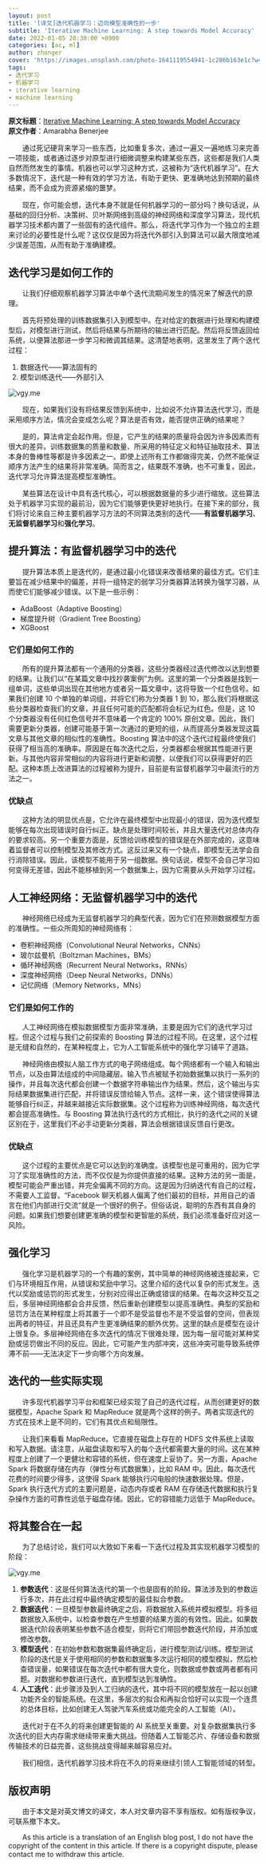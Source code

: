 ```yaml
---
layout: post
title: '[译文]迭代机器学习：迈向模型准确性的一步'
subtitle: 'Iterative Machine Learning: A step towards Model Accuracy'
date: 2022-01-05 20:30:00 +0900
categories: [ac, ml]
author: zhonger
cover: 'https://images.unsplash.com/photo-1641119554941-1c286b163e1c?w=1600&q=900'
tags: 
- 迭代学习 
- 机器学习 
- iterative learning
- machine learning
---
```



**原文标题**：[Iterative Machine Learning: A step towards Model Accuracy](https://hub.packtpub.com/iterative-machine-learning-step-towards-model-accuracy/)  
**原文作者**：Amarabha Benerjee

&emsp;&emsp;通过死记硬背来学习一些东西，比如重复多次，通过一遍又一遍地练习来完善一项技能，或者通过逐步对原型进行细微调整来构建某些东西，这些都是我们人类自然而然发生的事情。机器也可以学习这种方式，这被称为“迭代机器学习”。在大多数情况下，迭代是一种有效的学习方法，有助于更快、更准确地达到预期的最终结果，而不会成为资源紧缩的噩梦。

&emsp;&emsp;现在，你可能会想，迭代本身不就是任何机器学习的一部分吗？换句话说，从基础的回归分析、决策树、贝叶斯网络到高级的神经网络和深度学习算法，现代机器学习技术都内置了一些固有的迭代组件。那么，将迭代学习作为一个独立的主题来讨论的必要性是什么呢？这仅仅是因为将迭代外部引入到算法可以最大限度地减少误差范围，从而有助于准确建模。

## 迭代学习是如何工作的

&emsp;&emsp;让我们仔细观察机器学习算法中单个迭代流期间发生的情况来了解迭代的原理。

&emsp;&emsp;首先将预处理的训练数据集引入到模型中。在对给定的数据进行处理和构建模型后，对模型进行测试，然后将结果与所期待的输出进行匹配。然后将反馈返回给系统，以便算法那进一步学习和微调其结果。这清楚地表明，这里发生了两个迭代过程：

1.	数据迭代——算法固有的
2.	模型训练迭代——外部引入

![vgy.me](https://i.vgy.me/mYccJd.png)

&emsp;&emsp;现在，如果我们没有将结果反馈到系统中，比如说不允许算法迭代学习，而是采用顺序方法，情况会变成怎么呢？算法是否有效，能否提供正确的结果呢？

&emsp;&emsp;是的，算法肯定会起作用。但是，它产生的结果的质量将会因为许多因素而有很大的差异。训练数据集的质量和数量、所采用的特征定义和特征抽取技术、算法本身的鲁棒性等都是许多因素之一。即使上述所有工作都做得完美，仍然不能保证顺序方法产生的结果将非常准确。简而言之，结果既不准确，也不可重复。因此，迭代学习允许算法提高模型准确性。

&emsp;&emsp;某些算法在设计中具有迭代核心，可以根据数据量的多少进行缩放。这些算法处于机器学习实现的最前沿，因为它们能够更快更好地执行。在接下来的部分，我们将讨论来自三种主要机器学习方法的不同算法类别的迭代——**有监督机器学习**、**无监督机器学习**和**强化学习**。

## 提升算法：有监督机器学习中的迭代

&emsp;&emsp;提升算法本质上是迭代的，是通过最小化错误来改善结果的最佳方式。它们主要旨在减少结果中的偏差，并将一组特定的弱学习分类器算法转换为强学习器，从而使它们能够减少错误。以下是一些示例：
- AdaBoost（Adaptive Boosting）
- 梯度提升树（Gradient Tree Boosting）
- XGBoost

### 它们是如何工作的

&emsp;&emsp;所有的提升算法都有一个通用的分类器，这些分类器经过迭代修改以达到想要的结果。让我们以“在某篇文章中找抄袭案例”为例。这里的第一个分类器是找到一组单词，这些单词出现在其他地方或者另一篇文章中，这将导致一个红色信号。如果我们创建 10 个单独的单词组，并将它们称为分类器 1 到 10，那么我们将根据这些分类器检查我们的文章，并且任何可能的匹配都将会标记为红色。但是，这 10 个分类器没有任何红色信号并不意味着一个肯定的 100% 原创文章。因此，我们需要更新分类器，创建可能基于第一次通过的更短的组，从而提高分类器发现这篇文章与其他文章的相似性的准确性。Boosting 算法中的这个迭代过程最终使我们获得了相当高的准确率。原因是在每次迭代之后，分类器都会根据其性能进行更新。与其他内容非常相似的内容将进行更新和调整，以便我们可以获得更好的匹配。这种本质上改进算法的过程被称为提升，目前是有监督机器学习中最流行的方法之一。

### 优缺点

&emsp;&emsp;这种方法的明显优点是，它允许在最终模型中出现最小的错误，因为迭代模型能够在每次出现错误时自行纠正。缺点是处理时间较长，并且大量迭代对总体内存的要求较高。另一个重要方面是，反馈给训练模型的错误是在外部完成的，这意味着监督者可以控制模型及其修改方式。这反过来又有一个缺点，即模型无法学会自行消除错误。因此，该模型不能用于另一组数据。换句话说，模型不会自己学习如何变得无差错，因此不能移植到另一个数据集上，因为它需要从头开始学习过程。

## 人工神经网络：无监督机器学习中的迭代

&emsp;&emsp;神经网络已经成为无监督机器学习的典型代表，因为它们在预测数据模型方面的准确性。一些众所周知的神经网络有：
- 卷积神经网络（Convolutional Neural Networks，CNNs）
- 玻尔兹曼机（Boltzman Machines，BMs）
- 循环神经网络（Recurrent Neural Networks，RNNs）
- 深度神经网络（Deep Neural Networks，DNNs）
- 记忆网络（Memory Networks，MNs）

### 它们是如何工作的

&emsp;&emsp;人工神经网络在模拟数据模型方面非常准确，主要是因为它们的迭代学习过程。但这个过程与我们之前探索的 Boosting 算法的过程不同。在这里，这个过程是无缝和自然的，在某种程度上，它为人工智能系统中的强化学习铺平了道路。

&emsp;&emsp;神经网络由模拟人脑工作方式的电子网络组成。每个网络都有一个输入和输出节点，以及由算法组成的中间隐藏层。输入节点被赋予初始数据集以执行一系列的操作，并且每次迭代都会创建一个数据字符串输出作为结果。然后，这个输出与实际结果数据集进行匹配，并将错误反馈给输入节点。这样一来，这个错误使得算法能够自行纠正，并越来越接近实际数据集。这个过程称为训练神经网络，每次迭代都会提高准确性。与 Boosting 算法执行迭代的方式相比，执行的迭代之间的关键区别在于，这里我们不必手动更新分类器，算法会根据错误反馈自行更改。

### 优缺点

&emsp;&emsp;这个过程的主要优点是它可以达到的准确度。该模型也是可重用的，因为它学习了实现准确性的方法，而不仅仅是为你提供直接的结果。这种方法的另一面是，模型可能会严重出错，并完全偏离不同的方向。这是因为归纳迭代有自己的过程，不需要人工监督。“Facebook 聊天机器人偏离了他们最初的目标，并用自己的语言在他们内部进行交流”就是一个很好的例子。但俗话说，聪明的东西有其自身的问题。如果我们想要创建更准确的模型和更智能的系统，我们必须准备好应对这一风险。

## 强化学习

&emsp;&emsp;强化学习是机器学习的一个有趣的案例，其中简单的神经网络被连接起来，它们与环境相互作用，从错误和奖励中学习。这里介绍的迭代以复杂的形式发生。迭代以奖励或惩罚的形式发生，分别对应得出正确或错误的结果。在每次这种交互之后，多层神经网络都会合并反馈，然后重新创建模型以提高准确性。典型的奖励和惩罚方法在某种程度上将其置于一个即不是受监督也不是不受监督的空间，但表现出两者的特征，并且还具有产生更准确结果的额外优势。这里的缺点是模型在设计上很复杂。多层神经网络在多次迭代的情况下很难处理，因为每一层可能对某种奖励或惩罚做出不同的反应。因此，它可能产生内部冲突，这些冲突可能导致系统停滞不前——无法决定下一步向哪个方向发展。

## 迭代的一些实际实现

&emsp;&emsp;许多现代机器学习平台和框架已经实现了自己的迭代过程，从而创建更好的数据模型，Apache Spark 和 MapReduce 就是两个这样的例子。两者实现迭代的方式在技术上是不同的，它们有其优点和局限性。

&emsp;&emsp;让我们来看看 MapReduce。它直接在磁盘上存在的 HDFS 文件系统上读取和写入数据。请注意，从磁盘读取和写入的每个迭代都需要大量的时间。这在某种程度上创建了一个更健壮和容错的系统，但在速度上妥协了。另一方面，Apache Spark 将数据存储在内存（弹性分布式数据集），比如 RAM 中。因此，每次迭代花费的时间要少得多，这使得 Spark 能够执行闪电般的快速数据处理。但是，Spark 执行迭代方式的主要问题是，动态内存或者 RAM 在存储迭代数据和执行复杂操作方面的可靠性远低于磁盘存储。因此，它的容错能力远低于 MapReduce。

## 将其整合在一起

&emsp;&emsp;为了总结讨论，我们可以大致如下来看一下迭代过程及其实现机器学习模型的阶段：

![vgy.me](https://i.vgy.me/4XY4X4.png)

1. **参数迭代**：这是任何算法迭代的第一个也是固有的阶段。算法涉及到的参数运行多次，并在此过程中最终确定模型的最佳拟合参数。
2. **数据迭代**：一旦模型参数最终确定之后，将数据放入系统并模拟模型。将多组数据放入系统中，以检查参数在产生想要的结果方面的有效性。因此，如果数据迭代阶段表明某些参数不适合模型，则将它们带回参数迭代阶段，并添加或修改参数。
3. **模型迭代**：在初始参数和数据集最终确定后，进行模型测试/训练。模型测试阶段的迭代是关于使用相同的参数和数据集多次运行相同的模型模拟，然后检查错误量，如果错误在每次迭代中都有很大变化，则数据或参数或两者都有问题。对数据和参数进行迭代，直到模型达到准确性。
4. **人工迭代**：此步骤涉及到人工归纳的迭代，其中将不同的模型放在一起以创建功能齐全的智能系统。在这里，多层次的拟合和再拟合恰好可以实现一个连贯的总体目标，比如创建无人驾驶汽车系统或功能完全的人工智能（AI）。

&emsp;&emsp;迭代对于在不久的将来创建更智能的 AI 系统至关重要。对复杂数据集执行多次迭代的巨大内存需求继续带来重大挑战。但随着人工智能芯片、存储设备和数据传输技术的日益完善，这些挑战变得越来越容易应对。

&emsp;&emsp;我们相信，迭代机器学习技术将在不久的将来继续引领人工智能领域的转型。

## 版权声明

&emsp;&emsp;由于本文是对英文博文的译文，本人对文章内容不享有版权。如有版权争议，可联系撤下本文。

&emsp;&emsp;As this article is a translation of an English blog post, I do not have the copyright of the content in this article. If there is a copyright dispute, please contact me to withdraw this article.